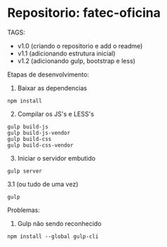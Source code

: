 # Repositorio: fatec-oficina

TAGS:
* v1.0 (criando o repositorio e add o readme)
* v1.1 (adicionando estrutura inicial)
* v1.2 (adicionando gulp, bootstrap e less)

Etapas de desenvolvimento:
1. Baixar as dependencias
```
npm install
```

2. Compilar os JS's e LESS's
```
gulp build-js
gulp build-js-vendor
gulp build-css
gulp build-css-vendor
```

3. Iniciar o servidor embutido
```
gulp server
```

3.1 (ou tudo de uma vez)
```
gulp
```

Problemas:
1. Gulp não sendo reconhecido
```
npm install --global gulp-cli

```
